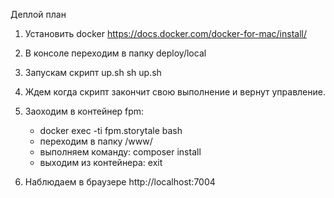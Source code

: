 Деплой план

1) Установить docker
https://docs.docker.com/docker-for-mac/install/

2) В консоле переходим в папку deploy/local

3) Запускам скрипт up.sh
sh up.sh

4) Ждем когда скрипт закончит свою выполнение и вернут управление.

5) Заоходим в контейнер fpm:
    - docker exec -ti fpm.storytale bash
    - переходим в папку /www/
    - выполняем команду: composer install
    - выходим из контейнера: exit

5) Наблюдаем в браузере http://localhost:7004
